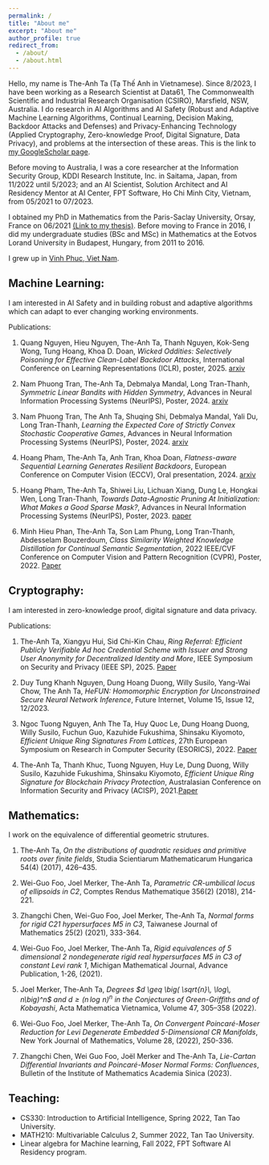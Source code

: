 ```yaml
---
permalink: /
title: "About me"
excerpt: "About me"
author_profile: true
redirect_from: 
  - /about/
  - /about.html
---
```


Hello, my name is The-Anh Ta (Tạ Thế Anh in Vietnamese). Since 8/2023, I have been working as a Research Scientist at Data61, The Commonwealth Scientific and Industrial Research Organisation (CSIRO), Marsfield, NSW, Australia. I do research in AI Algorithms and AI Safety (Robust and Adaptive Machine Learning Algorithms, Continual Learning, Decision Making, Backdoor Attacks and Defenses) and Privacy-Enhancing Technology (Applied Cryptography, Zero-knowledge Proof, Digital Signature, Data Privacy), and problems at the intersection of these areas. This is the link to [my GoogleScholar page](https://scholar.google.co.uk/citations?hl=en&user=1y0vv1wAAAAJ&view_op=list_works&sortby=pubdate). 

Before moving to Australia, I was a core researcher at the Information Security Group, KDDI Research Institute, Inc. in Saitama, Japan, from 11/2022 until 5/2023; and an AI Scientist, Solution Architect and AI Residency Mentor at AI Center, FPT Software, Ho Chi Minh City, Vietnam, from 05/2021 to 07/2023.

I obtained my PhD in Mathematics from the Paris-Saclay University, Orsay, France on 06/2021 [(Link to my thesis)](https://www.theses.fr/2020UPASM007). 
Before moving to France in 2016, I did my undergraduate studies (BSc and MSc) in Mathematics at the Eotvos Lorand University in Budapest, Hungary, from 2011 to 2016. 

I grew up in [Vinh Phuc, Viet Nam](https://en.wikipedia.org/wiki/V%C4%A9nh_Ph%C3%BAc_province).

Machine Learning:
------
I am interested in AI Safety and in building robust and adaptive algorithms which can adapt to ever changing working environments.

Publications:

1. Quang Nguyen, Hieu Nguyen, The-Anh Ta, Thanh Nguyen, Kok-Seng Wong, Tung Hoang, Khoa D. Doan, *Wicked Oddities: Selectively Poisoning for Effective Clean-Label Backdoor Attacks*, International Conference on Learning Representations (ICLR), poster, 2025. [arxiv](https://arxiv.org/abs/2407.10825)

1. Nam Phuong Tran, The-Anh Ta, Debmalya Mandal, Long Tran-Thanh, *Symmetric Linear Bandits with Hidden Symmetry*, Advances in Neural Information Processing Systems (NeurIPS), Poster, 2024. [arxiv](https://arxiv.org/abs/2405.13899)

1. Nam Phuong Tran, The Anh Ta, Shuqing Shi, Debmalya Mandal, Yali Du, Long Tran-Thanh, *Learning the Expected Core of Strictly Convex Stochastic Cooperative Games*,  Advances in Neural Information Processing Systems (NeurIPS), Poster, 2024. [arxiv](https://arxiv.org/abs/2402.07067)

1. Hoang Pham, The-Anh Ta, Anh Tran, Khoa Doan, *Flatness-aware Sequential Learning Generates Resilient Backdoors*, European Conference on Computer Vision (ECCV), Oral presentation, 2024. [arxiv](https://www.arxiv.org/abs/2407.14738)

1. Hoang Pham, The-Anh Ta, Shiwei Liu, Lichuan Xiang, Dung Le, Hongkai Wen, Long Tran-Thanh, *Towards Data-Agnostic Pruning At Initialization: What Makes a Good Sparse Mask?*, Advances in Neural Information Processing Systems (NeurIPS), Poster, 2023. [paper](https://openreview.net/forum?id=xdOoCWCYaY&referrer=%5Bthe%20profile%20of%20Hoang%20Pham%5D(%2Fprofile%3Fid%3D~Hoang_Pham2))
   
1. Minh Hieu Phan, The-Anh Ta, Son Lam Phung, Long Tran-Thanh, Abdesselam Bouzerdoum, *Class Similarity Weighted Knowledge Distillation for Continual Semantic Segmentation*, 2022 IEEE/CVF Conference on Computer Vision and Pattern Recognition (CVPR), Poster, 2022. [Paper](https://www.computer.org/csdl/proceedings-article/cvpr/2022/694600q6845/1H1naA5zDji)

Cryptography:
------
I am interested in zero-knowledge proof, digital signature and data privacy.

Publications:

1. The-Anh Ta, Xiangyu Hui, Sid Chi-Kin Chau, *Ring Referral: Efficient Publicly Verifiable Ad hoc Credential Scheme with Issuer and Strong User Anonymity for Decentralized Identity and More*, IEEE Symposium on Security and Privacy (IEEE SP), 2025. [Paper](https://www.computer.org/csdl/proceedings-article/sp/2025/223600a184/26hiTyJTFjG) 

1. Duy Tung Khanh Nguyen, Dung Hoang Duong, Willy Susilo, Yang-Wai Chow, The Anh Ta, *HeFUN: Homomorphic Encryption for Unconstrained Secure Neural Network Inference*, Future Internet, Volume 15, Issue 12, 12/2023.

1. Ngoc Tuong Nguyen, Anh The Ta, Huy Quoc Le, Dung Hoang Duong, Willy Susilo, Fuchun Guo, Kazuhide Fukushima, Shinsaku Kiyomoto, *Efficient Unique Ring Signatures From Lattices*, 27th European Symposium on Research in Computer Security (ESORICS), 2022. [Paper](https://link.springer.com/chapter/10.1007/978-3-031-17146-8_22)

1. The-Anh Ta, Thanh Khuc, Tuong Nguyen, Huy Le, Dung Duong, Willy Susilo, Kazuhide Fukushima, Shinsaku Kiyomoto, *Efficient Unique Ring Signature for Blockchain Privacy Protection*, Australasian Conference on Information Security and Privacy (ACISP), 2021.[Paper](https://link.springer.com/chapter/10.1007/978-3-030-90567-5_20)


Mathematics:
------

I work on the equivalence of differential geometric strutures.

1. The-Anh Ta, *On the distributions of quadratic residues and primitive roots over finite fields*, Studia Scientiarum Mathematicarum Hungarica 54(4) (2017), 426–435.
    
1.  Wei-Guo Foo, Joel Merker, The-Anh Ta, *Parametric CR-umbilical locus of ellipsoids in C2*, Comptes Rendus Mathematique 356(2) (2018), 214-221.
    
1. Zhangchi Chen, Wei-Guo Foo, Joel Merker, The-Anh Ta, *Normal forms for rigid C21 hypersurfaces M5 in C3*, Taiwanese Journal of Mathematics 25(2) (2021), 333-364.
    
1. Wei-Guo Foo, Joel Merker, The-Anh Ta, *Rigid equivalences of 5 dimensional 2 nondegenerate rigid real hypersurfaces M5 in C3 of constant Levi rank 1*, Michigan Mathematical Journal, Advance Publication, 1-26, (2021).
    
1. Joel Merker, The-Anh Ta, *Degrees $d \geq \big( \sqrt{n}\, \log\, n\big)^n$ and $d \geq \big( n\, \log\, n\big)^n$ in the Conjectures of Green-Griffiths and of Kobayashi*, Acta Mathematica Vietnamica, Volume 47, 305–358 (2022).

1.  Wei-Guo Foo, Joel Merker, The-Anh Ta, *On Convergent Poincaré-Moser Reduction for Levi Degenerate Embedded 5-Dimensional CR Manifolds*, New York Journal of Mathematics, Volume 28, (2022), 250-336.

1. Zhangchi Chen, Wei Guo Foo, Joël Merker and The-Anh Ta, *Lie-Cartan Differential Invariants and Poincaré-Moser Normal Forms: Confluences*, Bulletin of the Institute of Mathematics Academia Sinica (2023).


Teaching:
------
- CS330: Introduction to Artificial Intelligence, Spring 2022, Tan Tao University.
- MATH210: Multivariable Calculus 2, Summer 2022, Tan Tao University.
- Linear algebra for Machine learning, Fall 2022, FPT Software AI Residency program.

